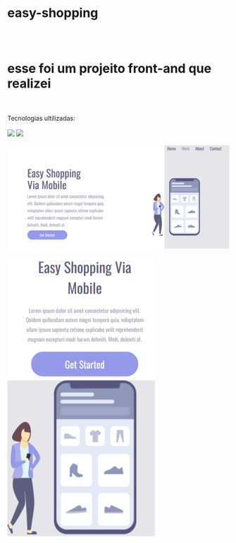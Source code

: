 # easy-shopping
<br>
<br>
<h1> esse foi um projeito front-and que realizei </h1>
<br>
<br>
Tecnologias ultilizadas:
<br>
<br>
<img src="https://img.shields.io/badge/HTML5-E34F26?style=for-the-badge&logo=html5&logoColor=white"> <img src="https://img.shields.io/badge/CSS-239120?&style=for-the-badge&logo=css3&logoColor=white">
<br>
<br>
<img src="https://github.com/ellengabiss/easy-shopping/blob/main/Captura%20de%20Tela%20(1).png?raw=true">
<br>
<br>
<img src=" https://github.com/ellengabiss/easy-shopping/blob/main/Captura%20de%20Tela%20(3).png?raw=true">

